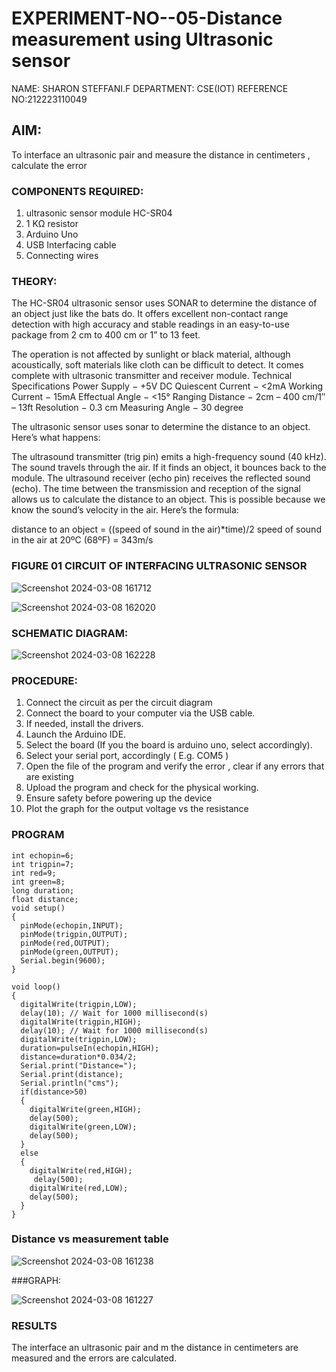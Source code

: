 # EXPERIMENT-NO--05-Distance measurement using Ultrasonic sensor

NAME: SHARON STEFFANI.F
DEPARTMENT: CSE(IOT)
REFERENCE NO:212223110049

## AIM: 
To interface an ultrasonic pair and measure the distance in centimeters , calculate the error
 
### COMPONENTS REQUIRED:
1.	ultrasonic sensor module HC-SR04
2.	1 KΩ resistor 
3.	Arduino Uno 
4.	USB Interfacing cable 
5.	Connecting wires 


### THEORY: 
The HC-SR04 ultrasonic sensor uses SONAR to determine the distance of an object just like the bats do. It offers excellent non-contact range detection with high accuracy and stable readings in an easy-to-use package from 2 cm to 400 cm or 1” to 13 feet.

The operation is not affected by sunlight or black material, although acoustically, soft materials like cloth can be difficult to detect. It comes complete with ultrasonic transmitter and receiver module.
Technical Specifications
Power Supply − +5V DC
Quiescent Current − <2mA
Working Current − 15mA
Effectual Angle − <15°
Ranging Distance − 2cm – 400 cm/1″ – 13ft
Resolution − 0.3 cm
Measuring Angle − 30 degree

The ultrasonic sensor uses sonar to determine the distance to an object. Here’s what happens:

The ultrasound transmitter (trig pin) emits a high-frequency sound (40 kHz).
The sound travels through the air. If it finds an object, it bounces back to the module.
The ultrasound receiver (echo pin) receives the reflected sound (echo).
The time between the transmission and reception of the signal allows us to calculate the distance to an object. This is possible because we know the sound’s velocity in the air. Here’s the formula:

distance to an object = ((speed of sound in the air)*time)/2
speed of sound in the air at 20ºC (68ºF) = 343m/s

### FIGURE 01 CIRCUIT OF INTERFACING ULTRASONIC SENSOR 


![Screenshot 2024-03-08 161712](https://github.com/Sharonsteffani2005/Experiment--04-Interfacing-digital-output-with-arduino-ultrasonic-sensor/assets/144979934/6c0a8f96-bf4e-41e7-87a7-b6cdc1381b15)

![Screenshot 2024-03-08 162020](https://github.com/Sharonsteffani2005/Experiment--04-Interfacing-digital-output-with-arduino-ultrasonic-sensor/assets/144979934/324bc42b-45eb-4802-8b8c-ac744f7e23af)


### SCHEMATIC DIAGRAM:

![Screenshot 2024-03-08 162228](https://github.com/Sharonsteffani2005/Experiment--04-Interfacing-digital-output-with-arduino-ultrasonic-sensor/assets/144979934/651cc930-2f6e-46da-a49e-30895dfa6334)


### PROCEDURE:
1.	Connect the circuit as per the circuit diagram 
2.	Connect the board to your computer via the USB cable.
3.	If needed, install the drivers.
4.	Launch the Arduino IDE.
5.	Select the board (If you the board is arduino uno, select accordingly).
6.	Select your serial port, accordingly ( E.g. COM5 )
7.	Open the file of the program  and verify the error , clear if any errors that are existing 
8.	Upload the program and check for the physical working. 
9.	Ensure safety before powering up the device 
10.	Plot the graph for the output voltage vs the resistance 


### PROGRAM 
```
int echopin=6;
int trigpin=7;
int red=9;
int green=8;
long duration;
float distance;
void setup()
{
  pinMode(echopin,INPUT);
  pinMode(trigpin,OUTPUT);
  pinMode(red,OUTPUT);
  pinMode(green,OUTPUT);
  Serial.begin(9600);
}

void loop()
{
  digitalWrite(trigpin,LOW);
  delay(10); // Wait for 1000 millisecond(s)
  digitalWrite(trigpin,HIGH);
  delay(10); // Wait for 1000 millisecond(s)
  digitalWrite(trigpin,LOW);
  duration=pulseIn(echopin,HIGH);
  distance=duration*0.034/2;
  Serial.print("Distance=");
  Serial.print(distance);
  Serial.println("cms");
  if(distance>50)
  {
    digitalWrite(green,HIGH);
    delay(500);
    digitalWrite(green,LOW);
    delay(500);
  }
  else
  {
    digitalWrite(red,HIGH);
     delay(500);
    digitalWrite(red,LOW);
    delay(500);
  }
}
```

### Distance vs measurement table 

![Screenshot 2024-03-08 161238](https://github.com/Sharonsteffani2005/Experiment--04-Interfacing-digital-output-with-arduino-ultrasonic-sensor/assets/144979934/ea783eef-4802-4ff7-b550-3361929d3721)
			
 
			
###GRAPH:

![Screenshot 2024-03-08 161227](https://github.com/Sharonsteffani2005/Experiment--04-Interfacing-digital-output-with-arduino-ultrasonic-sensor/assets/144979934/eaefcd23-5c2d-413b-a21e-b5f8cf008dee)

		

### RESULTS

The interface an ultrasonic pair and m the distance in centimeters are measured and the errors are calculated.

 

